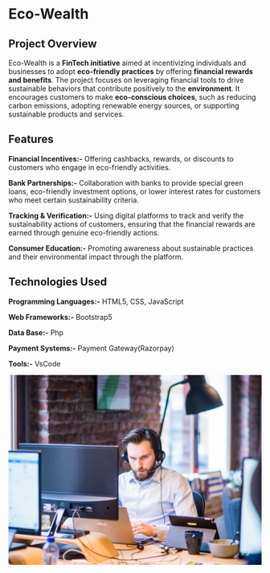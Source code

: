 # Eco-Wealth
## Project Overview
Eco-Wealth is a **FinTech initiative** aimed at incentivizing individuals and businesses to adopt **eco-friendly practices** by offering **financial rewards and benefits**. The project focuses on leveraging financial tools to drive sustainable behaviors that contribute positively to the **environment**. It encourages customers to make **eco-conscious choices**, such as reducing carbon emissions, adopting renewable energy sources, or supporting sustainable products and services.

## Features
**Financial Incentives:-** Offering cashbacks, rewards, or discounts to customers who engage in eco-friendly activities.

**Bank Partnerships:-** Collaboration with banks to provide special green loans, eco-friendly investment options, or lower interest rates for customers who meet certain sustainability criteria.

**Tracking & Verification:-** Using digital platforms to track and verify the sustainability actions of customers, ensuring that the financial rewards are earned through genuine eco-friendly actions.

**Consumer Education:-** Promoting awareness about sustainable practices and their environmental impact through the platform.

## Technologies Used

**Programming Languages:-** HTML5, CSS, JavaScript

**Web Frameworks:-** Bootstrap5

**Data Base:-** Php

**Payment Systems:-** Payment Gateway(Razorpay)

**Tools:-** VsCode

![alt text](blog-1.jpg)
